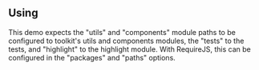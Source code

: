 ## Using

This demo expects the "utils" and "components" module paths to be configured to toolkit's utils and components modules, the "tests" to the tests, and "highlight" to the highlight module.  With RequireJS, this can be configured in the "packages" and "paths" options.
